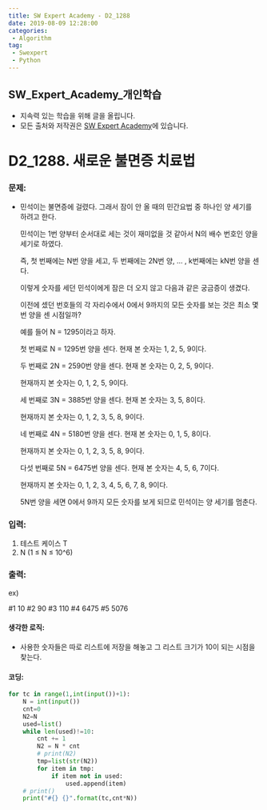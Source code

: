 ```yaml
---
title: SW Expert Academy - D2_1288
date: 2019-08-09 12:28:00
categories:
 - Algorithm
tag:
 - Swexpert
 - Python
---
```


## SW_Expert_Academy_개인학습

- 지속력 있는 학습을 위해 글을 올립니다.
- 모든 출처와 저작권은 [SW Expert Academy][출처]에 있습니다.



# D2_1288. 새로운 불면증 치료법

### 문제:

- 민석이는 불면증에 걸렸다. 그래서 잠이 안 올 때의 민간요법 중 하나인 양 세기를 하려고 한다.

  민석이는 1번 양부터 순서대로 세는 것이 재미없을 것 같아서 N의 배수 번호인 양을 세기로 하였다.

  즉, 첫 번째에는 N번 양을 세고, 두 번째에는 2N번 양, … , k번째에는 kN번 양을 센다.

  이렇게 숫자를 세던 민석이에게 잠은 더 오지 않고 다음과 같은 궁금증이 생겼다.

  이전에 셌던 번호들의 각 자리수에서 0에서 9까지의 모든 숫자를 보는 것은 최소 몇 번 양을 센 시점일까?

  예를 들어 N = 1295이라고 하자.

  첫 번째로 N = 1295번 양을 센다. 현재 본 숫자는 1, 2, 5, 9이다.

  두 번째로 2N = 2590번 양을 센다. 현재 본 숫자는 0, 2, 5, 9이다.

  현재까지 본 숫자는 0, 1, 2, 5, 9이다.

  세 번째로 3N = 3885번 양을 센다. 현재 본 숫자는 3, 5, 8이다.

  현재까지 본 숫자는 0, 1, 2, 3, 5, 8, 9이다.

  네 번째로 4N = 5180번 양을 센다. 현재 본 숫자는 0, 1, 5, 8이다.

  현재까지 본 숫자는 0, 1, 2, 3, 5, 8, 9이다.

  다섯 번째로 5N = 6475번 양을 센다. 현재 본 숫자는 4, 5, 6, 7이다.

  현재까지 본 숫자는 0, 1, 2, 3, 4, 5, 6, 7, 8, 9이다.

  5N번 양을 세면 0에서 9까지 모든 숫자를 보게 되므로 민석이는 양 세기를 멈춘다.  

### 입력:

1. 테스트 케이스 T
2. N (1 ≤ N ≤ 10^6)



### 출력:

ex)

#1 10
#2 90
#3 110
#4 6475
#5 5076

#### 생각한 로직:

- 사용한 숫자들은 따로 리스트에 저장을 해놓고 그 리스트 크기가 10이 되는 시점을 찾는다.



#### 코딩:

```python
for tc in range(1,int(input())+1):
    N = int(input())
    cnt=0
    N2=N
    used=list()
    while len(used)!=10:
        cnt += 1
        N2 = N * cnt
        # print(N2)
        tmp=list(str(N2))
        for item in tmp:
            if item not in used:
                used.append(item)
    # print()
    print("#{} {}".format(tc,cnt*N))
```



[출처]: https://www.swexpertacademy.com/
